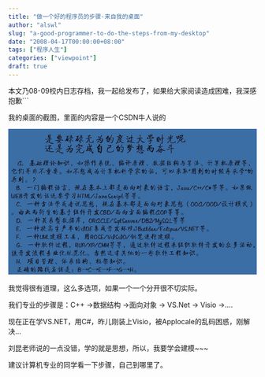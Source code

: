 ```yaml
---
title: "做一个好的程序员的步骤-来自我的桌面"
author: "alswl"
slug: "a-good-programmer-to-do-the-steps-from-my-desktop"
date: "2008-04-17T00:00:00+08:00"
tags: ["程序人生"]
categories: ["viewpoint"]
draft: true
---
```


本文乃08-09校内日志存档，我一起给发布了，如果给大家阅读造成困难，我深感抱歉```

我的桌面的截图，里面的内容是一个CSDN牛人说的

[![A121794592689FEN](/images/upload_dropbox/200910/A121794592689FEN.jpg)](/images/upload_dropbox/200910/A121794592689FEN.jpg)

我觉得很有道理，这么多选项，如果一个一个分开很不切实际。

我们专业的步骤是：C++ ->数据结构 ->面向对象 -> VS.Net -> Visio ->....

现在正在学VS.NET，用C#，昨儿刚装上Visio，被Applocale的乱码困惑，刚解决...

刘昆老师说的一点没错，学的就是思想，所以，我要学会建模~~~

建议计算机专业的同学看一下步骤，自己到哪里了。

